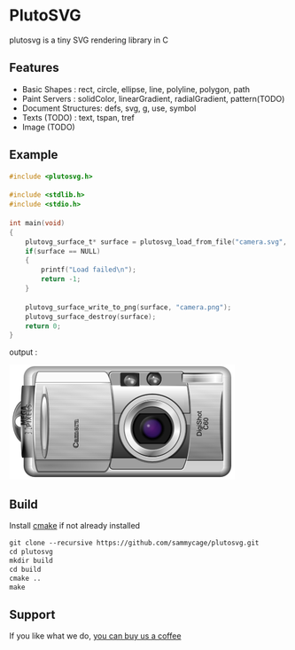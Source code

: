 # PlutoSVG
plutosvg is a tiny SVG rendering library in C

## Features
- Basic Shapes : rect, circle, ellipse, line, polyline, polygon, path
- Paint Servers : solidColor, linearGradient, radialGradient, pattern(TODO)
- Document Structures: defs, svg, g, use, symbol
- Texts (TODO) : text, tspan, tref
- Image (TODO)

## Example
```c
#include <plutosvg.h>

#include <stdlib.h>
#include <stdio.h>

int main(void)
{
    plutovg_surface_t* surface = plutosvg_load_from_file("camera.svg", NULL, 0, 0, 96.0);
    if(surface == NULL)
    {
        printf("Load failed\n");
        return -1;
    }

    plutovg_surface_write_to_png(surface, "camera.png");
    plutovg_surface_destroy(surface);
    return 0;
}

```

output :

![camera.png](camera.png)

## Build
Install [cmake](https://cmake.org/download/) if not already installed

```
git clone --recursive https://github.com/sammycage/plutosvg.git
cd plutosvg
mkdir build
cd build
cmake ..
make
```

## Support
If you like what we do, [you can buy us a coffee](https://www.buymeacoffee.com/sammycage)
